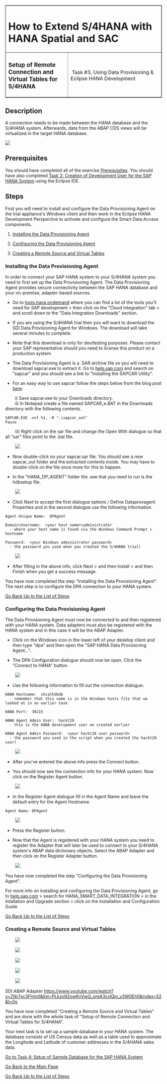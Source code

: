 <table width=100% border=>
<tr><td colspan=2><h1>How to Extend S/4HANA with HANA Spatial and SAC</h1></td></tr>
<tr><td><h3>Setup of Remote Connection and Virtual Tables for S/4HANA</h3></td><td width=60%></br>&nbsp;Task #3, Using Data Provisioning &  Eclipse HANA Development</p></td></tr>
</table>

## Description

A connection needs to be made between the HANA database and the S/4HANA system. Afterwards, data from the ABAP CDS views will be virtualized in the target HANA database.

<img src="../images/XXXXXX.jpg">

## Prerequisites

You should have completed all of the exercise [Prerequisites](../exercises/preReqs.md). You should have also completed [Task 2: Creation of Development User for the SAP HANA System](../exercises/hdbUser.md) using the Eclipse IDE.

## Steps

First you will need to install and configure the Data Provisioning Agent on the trial appliance's Windows client and then work in the Eclipse HANA Development Perspective to activate and configure the Smart Data Access components.

1. [Installing the Data Provisioning Agent](#sdidpa)

1. [Configuring the Data Provisioning Agent](#sdihdps)

1. [Creating a Remote Source and Virtual Tables](#sdarsvt)


### <a name="sdidpa"></a> Installing the Data Provisioning Agent

In order to connect your SAP HANA system to your S/4HANA system you need to first set up the Data Provisioning Agent. The Data Provisioning Agent provides secure connectivity between the SAP HANA database and your on-premise, adapter-based sources.

* Go to [tools.hana.ondemand](https://tools.hana.ondemand.com) where you can find a lot of the tools you'll need for SAP development > then click on the "Cloud Integration" tab > and scroll down to the "Data Integration Downloads" section.

* If you are using the S/4HANA trial then you will want to download the SDI Data Provisioning Agent for Windows. The download will take several minutes to complete.

* Note that this download is only for dev/testing purposes. Please contact your SAP representative should you need to license this product on a production system.

* The Data Provisioning Agent is a .SAR archive file so you will need to download sapcar.exe to extract it. Go to [help.sap.com](http://help.sap.com) and search on "sapcar" and you should see a link to "Installing the SAPCAR Utility".

* For an easy way to use sapcar follow the steps below from the blog post [here](https://blogs.sap.com/2012/04/12/easier-way-to-extract-sar-and-car-files-with-sapcar-under-windows/):

&nbsp;&nbsp;&nbsp;&nbsp;&nbsp;&nbsp;&nbsp;&nbsp;i)	Save sapcar.exe to your Downloads directory.\
&nbsp;&nbsp;&nbsp;&nbsp;&nbsp;&nbsp;&nbsp;&nbsp;ii)	In Notepad create a file named SAPCAR_e.BAT in the Downloads directory with the following contents.

```
SAPCAR.EXE -xvf %1, -R ".\sapcar_out"
Pause
```

&nbsp;&nbsp;&nbsp;&nbsp;&nbsp;&nbsp;&nbsp;&nbsp;iii)	Right click on the sar file and change the Open With dialogue so that all "sar" files point to the .bat file.

&nbsp;&nbsp;&nbsp;&nbsp;&nbsp;&nbsp;&nbsp;&nbsp;<img src="../images/sapcar1.jpg">

* Now double-click on your sapcar.sar file. You should see a new sapcar_out folder and the extracted contents inside. You may have to double-click on the file once more for this to happen.

* In the "HANA_DP_AGENT" folder the .exe that you need to run is the hdbsetup file.

&nbsp;&nbsp;&nbsp;&nbsp;&nbsp;&nbsp;&nbsp;&nbsp;<img src="../images/sapcar2.jpg">

* Click Next to accept the first dialogue options / Define Dataprovagent Properties and in the second dialogue use the following information.

```
Agent Unique Name:  DPAgent

Domain\Username:  <your host name>\administrator  
  - where your host name is found via the Windows Command Prompt > hostname
  
Password:  <your Windows administrator password>
  - the password you used when you created the S/4HANA trial)
```

&nbsp;&nbsp;&nbsp;&nbsp;&nbsp;&nbsp;&nbsp;&nbsp;<img src="../images/sdidpa1.jpg">

* After filling in the above info, click Next > and then Install > and then Finish when you get a success message.

You have now completed the step "Installing the Data Provisioning Agent". The next step is to configure the DPA connection to your HANA system.

[Go Back Up to the List of Steps](#steps)

### <a name="sdihdps"></a> Configuring the Data Provisioning Agent

The Data Provisioning Agent must now be connected to and then registered with your HANA system. Data adapters must also be registered with the HANA system and in this case it will be the ABAP Adapter.

* Click on the Windows icon in the lower left of your desktop client and then type "dpa" and then open the "SAP HANA Data Provisioning Agent...".

* The DPA Configuration dialogue should now be open. Click the "Connect to HANA" button. 

&nbsp;&nbsp;&nbsp;&nbsp;&nbsp;&nbsp;&nbsp;&nbsp;<img src="../images/sdidpa2.jpg">

* Use the following information to fill out the connection dialogue:

```
HANA Hostname:  vhcalhdbdb 
  - remember that this name is in the Windows hosts file that we looked at in an earlier task
  
HANA Port:  30215  
 
HANA Agent Admin User:  hackt28 
  - this is the HANA development user we created earlier
 
HANA Agent Admin Password:  <your hackt28 user password>
  - the password you used in the script when you created the hackt28 user)
```
 
&nbsp;&nbsp;&nbsp;&nbsp;&nbsp;&nbsp;&nbsp;&nbsp;<img src="../images/sdidpa3.jpg">

* After you've entered the above info press the Connect button.

* You should now see the connection info for your HANA system. Now click on the Register Agent button.

&nbsp;&nbsp;&nbsp;&nbsp;&nbsp;&nbsp;&nbsp;&nbsp;<img src="../images/sdidpa4b.jpg">

* In the Register Agent dialogue fill in the Agent Name and leave the default entry for the Agent Hostname.

```
Agent Name: DPAgent
```

&nbsp;&nbsp;&nbsp;&nbsp;&nbsp;&nbsp;&nbsp;&nbsp;<img src="../images/sdidpa4c.jpg">

* Press the Register button.

* Now that the Agent is regsitered with your HANA system you need to register the Adapter that will later be used to connect to your S/4HANA system's ABAP data dictionary objects. Select the ABAP Adapter and then click on the Register Adapter button. 

&nbsp;&nbsp;&nbsp;&nbsp;&nbsp;&nbsp;&nbsp;&nbsp;<img src="../images/sdidpa4d.jpg">

You have now completed the step "Configuring the Data Provisioning Agent".

For more info on installing and configuring the Data Provisioning Agent, go to [help.sap.com](help.sap.com) > search for HANA_SMART_DATA_INTEGRATION > in the Intallation and Upgrade section > click on the Installation and Configuration Guide

[Go Back Up to the List of Steps](#steps)

### <a name="sdarsvt"></a> Creating a Remote Source and Virtual Tables

&nbsp;&nbsp;&nbsp;&nbsp;&nbsp;&nbsp;&nbsp;&nbsp;<img src="../images/stepsRemoteSource01.jpg">

&nbsp;&nbsp;&nbsp;&nbsp;&nbsp;&nbsp;&nbsp;&nbsp;<img src="../images/stepsRemoteSource02.jpg">

&nbsp;&nbsp;&nbsp;&nbsp;&nbsp;&nbsp;&nbsp;&nbsp;<img src="../images/stepsRemoteSource03.jpg">

&nbsp;&nbsp;&nbsp;&nbsp;&nbsp;&nbsp;&nbsp;&nbsp;<img src="../images/stepsRemoteSource04.jpg">

&nbsp;&nbsp;&nbsp;&nbsp;&nbsp;&nbsp;&nbsp;&nbsp;<img src="../images/stepsRemoteSource05.jpg">


SDI ABAP Adapter https://www.youtube.com/watch?v=ZNr7xc3FHm0&list=PLkzo92owKnVwQ_preA3cxlQjn_v3W0Eh5&index=52&t=0s

You have now completed "Creating a Remote Source and Virtual Tables"  and are done with the whole task of "Setup of Remote Connection and Virtual Tables for S/4HANA".

Your next task is to set up a sample database in your HANA system.  The database consists of US Census data as well as a table used to approximate the Longitude and Latitude of customer addresses in the S/4HANA sales data.

[Go to Task 4: Setup of Sample Database for the SAP HANA System](hdbData.md)

[Go Back to the Main Page](../demoHowTo.md)

[Go Back Up to the List of Steps](#steps)
